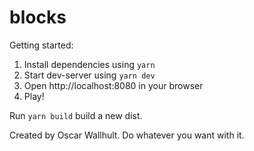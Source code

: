 # blocks
Getting started:  
1. Install dependencies using `yarn`  
2. Start dev-server using `yarn dev`  
3. Open http://localhost:8080 in your browser  
4. Play!  

Run `yarn build` build a new dist.

Created by Oscar Wallhult. Do whatever you want with it.
